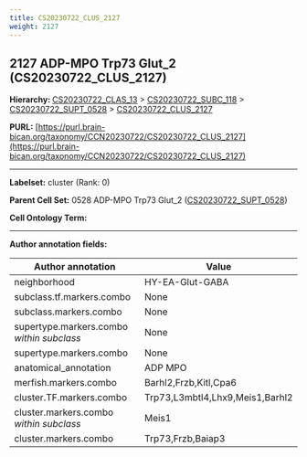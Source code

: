 ```yaml
---
title: CS20230722_CLUS_2127
weight: 2127
---
```

## 2127 ADP-MPO Trp73 Glut_2 (CS20230722_CLUS_2127)
<b>Hierarchy: </b>
[CS20230722_CLAS_13](../CS20230722_CLAS_13) >
[CS20230722_SUBC_118](../CS20230722_SUBC_118) >
[CS20230722_SUPT_0528](../CS20230722_SUPT_0528) >
[CS20230722_CLUS_2127](../CS20230722_CLUS_2127)

**PURL:** [https://purl.brain-bican.org/taxonomy/CCN20230722/CS20230722_CLUS_2127](https://purl.brain-bican.org/taxonomy/CCN20230722/CS20230722_CLUS_2127)

---


**Labelset:** cluster (Rank: 0)

**Parent Cell Set:** 0528 ADP-MPO Trp73 Glut_2 ([CS20230722_SUPT_0528](../CS20230722_SUPT_0528))



**Cell Ontology Term:** 

[MARKER GENES.]: #


---

[TRANSFERRED ANNOTATIONS.]: #


[AUTHOR ANNOTATION FIELDS.]: #


**Author annotation fields:**

| Author annotation | Value |
|-------------------|-------|
|neighborhood|HY-EA-Glut-GABA|
|subclass.tf.markers.combo|None|
|subclass.markers.combo|None|
|supertype.markers.combo _within subclass_|None|
|supertype.markers.combo|None|
|anatomical_annotation|ADP MPO|
|merfish.markers.combo|Barhl2,Frzb,Kitl,Cpa6|
|cluster.TF.markers.combo|Trp73,L3mbtl4,Lhx9,Meis1,Barhl2|
|cluster.markers.combo _within subclass_|Meis1|
|cluster.markers.combo|Trp73,Frzb,Baiap3|
